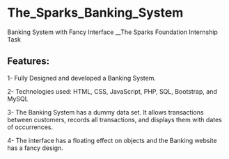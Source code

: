 # The_Sparks_Banking_System
Banking System with Fancy Interface __The Sparks Foundation Internship Task

## Features:

1- Fully Designed and developed a Banking System.

2- Technologies used: HTML, CSS, JavaScript, PHP, SQL, Bootstrap, and MySQL

3- The Banking System has a dummy data set. It allows transactions between customers, records all transactions, and displays them with dates of occurrences.

4- The interface has a floating effect on objects and the Banking website has a fancy design.

